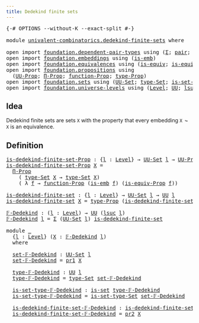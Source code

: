 ```yaml
---
title: Dedekind finite sets
---
```


<pre class="Agda"><a id="46" class="Symbol">{-#</a> <a id="50" class="Keyword">OPTIONS</a> <a id="58" class="Pragma">--without-K</a> <a id="70" class="Pragma">--exact-split</a> <a id="84" class="Symbol">#-}</a>

<a id="89" class="Keyword">module</a> <a id="96" href="univalent-combinatorics.dedekind-finite-sets.html" class="Module">univalent-combinatorics.dedekind-finite-sets</a> <a id="141" class="Keyword">where</a>

<a id="148" class="Keyword">open</a> <a id="153" class="Keyword">import</a> <a id="160" href="foundation.dependent-pair-types.html" class="Module">foundation.dependent-pair-types</a> <a id="192" class="Keyword">using</a> <a id="198" class="Symbol">(</a><a id="199" href="foundation-core.dependent-pair-types.html#515" class="Record">Σ</a><a id="200" class="Symbol">;</a> <a id="202" href="foundation-core.dependent-pair-types.html#588" class="InductiveConstructor">pair</a><a id="206" class="Symbol">;</a> <a id="208" href="foundation-core.dependent-pair-types.html#605" class="Field">pr1</a><a id="211" class="Symbol">;</a> <a id="213" href="foundation-core.dependent-pair-types.html#617" class="Field">pr2</a><a id="216" class="Symbol">)</a>
<a id="218" class="Keyword">open</a> <a id="223" class="Keyword">import</a> <a id="230" href="foundation.embeddings.html" class="Module">foundation.embeddings</a> <a id="252" class="Keyword">using</a> <a id="258" class="Symbol">(</a><a id="259" href="foundation-core.embeddings.html#992" class="Function">is-emb</a><a id="265" class="Symbol">)</a>
<a id="267" class="Keyword">open</a> <a id="272" class="Keyword">import</a> <a id="279" href="foundation.equivalences.html" class="Module">foundation.equivalences</a> <a id="303" class="Keyword">using</a> <a id="309" class="Symbol">(</a><a id="310" href="foundation-core.equivalences.html#1556" class="Function">is-equiv</a><a id="318" class="Symbol">;</a> <a id="320" href="foundation.equivalences.html#11373" class="Function">is-equiv-Prop</a><a id="333" class="Symbol">)</a>
<a id="335" class="Keyword">open</a> <a id="340" class="Keyword">import</a> <a id="347" href="foundation.propositions.html" class="Module">foundation.propositions</a> <a id="371" class="Keyword">using</a>
  <a id="379" class="Symbol">(</a><a id="380" href="foundation-core.propositions.html#1393" class="Function">UU-Prop</a><a id="387" class="Symbol">;</a> <a id="389" href="foundation-core.propositions.html#6694" class="Function">Π-Prop</a><a id="395" class="Symbol">;</a> <a id="397" href="foundation-core.propositions.html#8294" class="Function">function-Prop</a><a id="410" class="Symbol">;</a> <a id="412" href="foundation-core.propositions.html#1495" class="Function">type-Prop</a><a id="421" class="Symbol">)</a>
<a id="423" class="Keyword">open</a> <a id="428" class="Keyword">import</a> <a id="435" href="foundation.sets.html" class="Module">foundation.sets</a> <a id="451" class="Keyword">using</a> <a id="457" class="Symbol">(</a><a id="458" href="foundation-core.sets.html#1190" class="Function">UU-Set</a><a id="464" class="Symbol">;</a> <a id="466" href="foundation-core.sets.html#1304" class="Function">type-Set</a><a id="474" class="Symbol">;</a> <a id="476" href="foundation-core.sets.html#1355" class="Function">is-set-type-Set</a><a id="491" class="Symbol">;</a> <a id="493" href="foundation-core.sets.html#1113" class="Function">is-set</a><a id="499" class="Symbol">)</a>
<a id="501" class="Keyword">open</a> <a id="506" class="Keyword">import</a> <a id="513" href="foundation.universe-levels.html" class="Module">foundation.universe-levels</a> <a id="540" class="Keyword">using</a> <a id="546" class="Symbol">(</a><a id="547" href="Agda.Primitive.html#597" class="Postulate">Level</a><a id="552" class="Symbol">;</a> <a id="554" href="foundation-core.universe-levels.html#235" class="Primitive">UU</a><a id="556" class="Symbol">;</a> <a id="558" href="Agda.Primitive.html#780" class="Primitive">lsuc</a><a id="562" class="Symbol">)</a>
</pre>
## Idea

Dedekind finite sets are sets `X` with the property that every embedding `X ↪ X` is an equivalence.

## Definition

<pre class="Agda"><a id="is-dedekind-finite-set-Prop"></a><a id="702" href="univalent-combinatorics.dedekind-finite-sets.html#702" class="Function">is-dedekind-finite-set-Prop</a> <a id="730" class="Symbol">:</a> <a id="732" class="Symbol">{</a><a id="733" href="univalent-combinatorics.dedekind-finite-sets.html#733" class="Bound">l</a> <a id="735" class="Symbol">:</a> <a id="737" href="Agda.Primitive.html#597" class="Postulate">Level</a><a id="742" class="Symbol">}</a> <a id="744" class="Symbol">→</a> <a id="746" href="foundation-core.sets.html#1190" class="Function">UU-Set</a> <a id="753" href="univalent-combinatorics.dedekind-finite-sets.html#733" class="Bound">l</a> <a id="755" class="Symbol">→</a> <a id="757" href="foundation-core.propositions.html#1393" class="Function">UU-Prop</a> <a id="765" href="univalent-combinatorics.dedekind-finite-sets.html#733" class="Bound">l</a>
<a id="767" href="univalent-combinatorics.dedekind-finite-sets.html#702" class="Function">is-dedekind-finite-set-Prop</a> <a id="795" href="univalent-combinatorics.dedekind-finite-sets.html#795" class="Bound">X</a> <a id="797" class="Symbol">=</a>
  <a id="801" href="foundation-core.propositions.html#6694" class="Function">Π-Prop</a>
    <a id="812" class="Symbol">(</a> <a id="814" href="foundation-core.sets.html#1304" class="Function">type-Set</a> <a id="823" href="univalent-combinatorics.dedekind-finite-sets.html#795" class="Bound">X</a> <a id="825" class="Symbol">→</a> <a id="827" href="foundation-core.sets.html#1304" class="Function">type-Set</a> <a id="836" href="univalent-combinatorics.dedekind-finite-sets.html#795" class="Bound">X</a><a id="837" class="Symbol">)</a>
    <a id="843" class="Symbol">(</a> <a id="845" class="Symbol">λ</a> <a id="847" href="univalent-combinatorics.dedekind-finite-sets.html#847" class="Bound">f</a> <a id="849" class="Symbol">→</a> <a id="851" href="foundation-core.propositions.html#8294" class="Function">function-Prop</a> <a id="865" class="Symbol">(</a><a id="866" href="foundation-core.embeddings.html#992" class="Function">is-emb</a> <a id="873" href="univalent-combinatorics.dedekind-finite-sets.html#847" class="Bound">f</a><a id="874" class="Symbol">)</a> <a id="876" class="Symbol">(</a><a id="877" href="foundation.equivalences.html#11373" class="Function">is-equiv-Prop</a> <a id="891" href="univalent-combinatorics.dedekind-finite-sets.html#847" class="Bound">f</a><a id="892" class="Symbol">))</a>

<a id="is-dedekind-finite-set"></a><a id="896" href="univalent-combinatorics.dedekind-finite-sets.html#896" class="Function">is-dedekind-finite-set</a> <a id="919" class="Symbol">:</a> <a id="921" class="Symbol">{</a><a id="922" href="univalent-combinatorics.dedekind-finite-sets.html#922" class="Bound">l</a> <a id="924" class="Symbol">:</a> <a id="926" href="Agda.Primitive.html#597" class="Postulate">Level</a><a id="931" class="Symbol">}</a> <a id="933" class="Symbol">→</a> <a id="935" href="foundation-core.sets.html#1190" class="Function">UU-Set</a> <a id="942" href="univalent-combinatorics.dedekind-finite-sets.html#922" class="Bound">l</a> <a id="944" class="Symbol">→</a> <a id="946" href="foundation-core.universe-levels.html#235" class="Primitive">UU</a> <a id="949" href="univalent-combinatorics.dedekind-finite-sets.html#922" class="Bound">l</a>
<a id="951" href="univalent-combinatorics.dedekind-finite-sets.html#896" class="Function">is-dedekind-finite-set</a> <a id="974" href="univalent-combinatorics.dedekind-finite-sets.html#974" class="Bound">X</a> <a id="976" class="Symbol">=</a> <a id="978" href="foundation-core.propositions.html#1495" class="Function">type-Prop</a> <a id="988" class="Symbol">(</a><a id="989" href="univalent-combinatorics.dedekind-finite-sets.html#702" class="Function">is-dedekind-finite-set-Prop</a> <a id="1017" href="univalent-combinatorics.dedekind-finite-sets.html#974" class="Bound">X</a><a id="1018" class="Symbol">)</a>

<a id="𝔽-Dedekind"></a><a id="1021" href="univalent-combinatorics.dedekind-finite-sets.html#1021" class="Function">𝔽-Dedekind</a> <a id="1032" class="Symbol">:</a> <a id="1034" class="Symbol">(</a><a id="1035" href="univalent-combinatorics.dedekind-finite-sets.html#1035" class="Bound">l</a> <a id="1037" class="Symbol">:</a> <a id="1039" href="Agda.Primitive.html#597" class="Postulate">Level</a><a id="1044" class="Symbol">)</a> <a id="1046" class="Symbol">→</a> <a id="1048" href="foundation-core.universe-levels.html#235" class="Primitive">UU</a> <a id="1051" class="Symbol">(</a><a id="1052" href="Agda.Primitive.html#780" class="Primitive">lsuc</a> <a id="1057" href="univalent-combinatorics.dedekind-finite-sets.html#1035" class="Bound">l</a><a id="1058" class="Symbol">)</a>
<a id="1060" href="univalent-combinatorics.dedekind-finite-sets.html#1021" class="Function">𝔽-Dedekind</a> <a id="1071" href="univalent-combinatorics.dedekind-finite-sets.html#1071" class="Bound">l</a> <a id="1073" class="Symbol">=</a> <a id="1075" href="foundation-core.dependent-pair-types.html#515" class="Record">Σ</a> <a id="1077" class="Symbol">(</a><a id="1078" href="foundation-core.sets.html#1190" class="Function">UU-Set</a> <a id="1085" href="univalent-combinatorics.dedekind-finite-sets.html#1071" class="Bound">l</a><a id="1086" class="Symbol">)</a> <a id="1088" href="univalent-combinatorics.dedekind-finite-sets.html#896" class="Function">is-dedekind-finite-set</a>

<a id="1112" class="Keyword">module</a> <a id="1119" href="univalent-combinatorics.dedekind-finite-sets.html#1119" class="Module">_</a>
  <a id="1123" class="Symbol">{</a><a id="1124" href="univalent-combinatorics.dedekind-finite-sets.html#1124" class="Bound">l</a> <a id="1126" class="Symbol">:</a> <a id="1128" href="Agda.Primitive.html#597" class="Postulate">Level</a><a id="1133" class="Symbol">}</a> <a id="1135" class="Symbol">(</a><a id="1136" href="univalent-combinatorics.dedekind-finite-sets.html#1136" class="Bound">X</a> <a id="1138" class="Symbol">:</a> <a id="1140" href="univalent-combinatorics.dedekind-finite-sets.html#1021" class="Function">𝔽-Dedekind</a> <a id="1151" href="univalent-combinatorics.dedekind-finite-sets.html#1124" class="Bound">l</a><a id="1152" class="Symbol">)</a>
  <a id="1156" class="Keyword">where</a>

  <a id="1165" href="univalent-combinatorics.dedekind-finite-sets.html#1165" class="Function">set-𝔽-Dedekind</a> <a id="1180" class="Symbol">:</a> <a id="1182" href="foundation-core.sets.html#1190" class="Function">UU-Set</a> <a id="1189" href="univalent-combinatorics.dedekind-finite-sets.html#1124" class="Bound">l</a>
  <a id="1193" href="univalent-combinatorics.dedekind-finite-sets.html#1165" class="Function">set-𝔽-Dedekind</a> <a id="1208" class="Symbol">=</a> <a id="1210" href="foundation-core.dependent-pair-types.html#605" class="Field">pr1</a> <a id="1214" href="univalent-combinatorics.dedekind-finite-sets.html#1136" class="Bound">X</a>

  <a id="1219" href="univalent-combinatorics.dedekind-finite-sets.html#1219" class="Function">type-𝔽-Dedekind</a> <a id="1235" class="Symbol">:</a> <a id="1237" href="foundation-core.universe-levels.html#235" class="Primitive">UU</a> <a id="1240" href="univalent-combinatorics.dedekind-finite-sets.html#1124" class="Bound">l</a>
  <a id="1244" href="univalent-combinatorics.dedekind-finite-sets.html#1219" class="Function">type-𝔽-Dedekind</a> <a id="1260" class="Symbol">=</a> <a id="1262" href="foundation-core.sets.html#1304" class="Function">type-Set</a> <a id="1271" href="univalent-combinatorics.dedekind-finite-sets.html#1165" class="Function">set-𝔽-Dedekind</a>

  <a id="1289" href="univalent-combinatorics.dedekind-finite-sets.html#1289" class="Function">is-set-type-𝔽-Dedekind</a> <a id="1312" class="Symbol">:</a> <a id="1314" href="foundation-core.sets.html#1113" class="Function">is-set</a> <a id="1321" href="univalent-combinatorics.dedekind-finite-sets.html#1219" class="Function">type-𝔽-Dedekind</a>
  <a id="1339" href="univalent-combinatorics.dedekind-finite-sets.html#1289" class="Function">is-set-type-𝔽-Dedekind</a> <a id="1362" class="Symbol">=</a> <a id="1364" href="foundation-core.sets.html#1355" class="Function">is-set-type-Set</a> <a id="1380" href="univalent-combinatorics.dedekind-finite-sets.html#1165" class="Function">set-𝔽-Dedekind</a>

  <a id="1398" href="univalent-combinatorics.dedekind-finite-sets.html#1398" class="Function">is-dedekind-finite-set-𝔽-Dedekind</a> <a id="1432" class="Symbol">:</a> <a id="1434" href="univalent-combinatorics.dedekind-finite-sets.html#896" class="Function">is-dedekind-finite-set</a> <a id="1457" href="univalent-combinatorics.dedekind-finite-sets.html#1165" class="Function">set-𝔽-Dedekind</a>
  <a id="1474" href="univalent-combinatorics.dedekind-finite-sets.html#1398" class="Function">is-dedekind-finite-set-𝔽-Dedekind</a> <a id="1508" class="Symbol">=</a> <a id="1510" href="foundation-core.dependent-pair-types.html#617" class="Field">pr2</a> <a id="1514" href="univalent-combinatorics.dedekind-finite-sets.html#1136" class="Bound">X</a>
</pre>